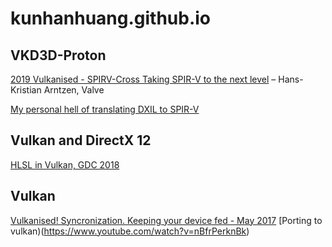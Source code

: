 # kunhanhuang.github.io
## VKD3D-Proton
[2019 Vulkanised - SPIRV-Cross Taking SPIR-V to the next level](https://www.youtube.com/watch?v=lv-fh_oFJUc) – Hans-Kristian Arntzen, Valve

[My personal hell of translating DXIL to SPIR-V](https://themaister.net/blog/2021/09/05/my-personal-hell-of-translating-dxil-to-spir-v-part-1/)

## Vulkan and DirectX 12
[HLSL in Vulkan, GDC 2018](https://www.youtube.com/watch?v=42lqJ-iXc7g&t=1278s)

## Vulkan
[Vulkanised! Syncronization. Keeping your device fed - May 2017](https://www.youtube.com/watch?v=oF7vOTTaAh4)
[Porting to vulkan)(https://www.youtube.com/watch?v=nBfrPerknBk)
